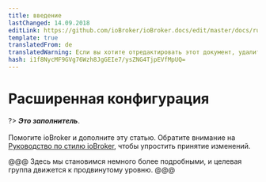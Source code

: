 ```yaml
---
title: введение
lastChanged: 14.09.2018
editLink: https://github.com/ioBroker/ioBroker.docs/edit/master/docs/ru/config/README.md
template: true
translatedFrom: de
translatedWarning: Если вы хотите отредактировать этот документ, удалите поле «translationFrom», в противном случае этот документ будет снова автоматически переведен
hash: i1f8NycMF9GVg76Wzh8JgGEIe7/ysZNG4TjpEVfMpUQ=
---
```

# Расширенная конфигурация
?> ***Это заполнитель***.<br><br> Помогите ioBroker и дополните эту статью. Обратите внимание на [Руководство по стилю ioBroker](https://www.iobroker.net/#de/documentation/community/styleguidedoc.md), чтобы упростить принятие изменений.

@@@ Здесь мы становимся немного более подробными, и целевая группа движется к продвинутому уровню.
@@@
